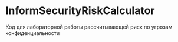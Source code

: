 # InformSecurityRiskCalculator
Код для лабораторной работы рассчитывающей риск по угрозам конфиденциальности
